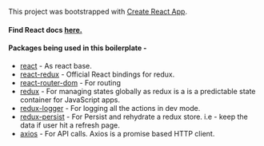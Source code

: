 This project was bootstrapped with [Create React App](https://github.com/facebook/create-react-app).

#### Find React docs  [here.](https://github.com/Sonukr/React-redux-boilerplate/blob/master/docs/Base.md)

#### Packages being used in this boilerplate - 
 - [react](https://www.npmjs.com/package/react) - As react base. 
 - [react-redux](https://www.npmjs.com/package/react-redux) - Official React bindings for redux.
 - [react-router-dom](https://www.npmjs.com/package/react-router-dom) - For routing
 - [redux](https://www.npmjs.com/package/redux) -  For managing states globally as redux is a is a predictable state container for JavaScript apps.
 - [redux-logger](https://www.npmjs.com/package/redux-logger) -  For logging all the actions in dev mode.
 - [redux-persist](https://www.npmjs.com/package/redux-persist) - For Persist and rehydrate a redux store. i.e - keep the data if user hit a refresh page.
 - [axios](https://www.npmjs.com/package/axios) - For API calls. Axios is a promise based HTTP client.